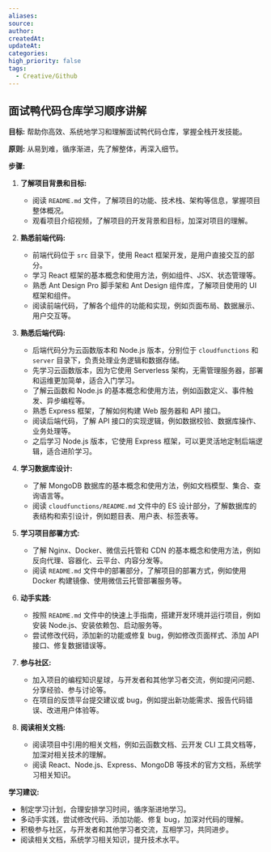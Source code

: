 ```yaml
---
aliases: 
source: 
author: 
createdAt: 
updateAt: 
categories: 
high_priority: false
tags:
  - Creative/Github
---
```

## 面试鸭代码仓库学习顺序讲解

**目标:** 帮助你高效、系统地学习和理解面试鸭代码仓库，掌握全栈开发技能。

**原则:** 从易到难，循序渐进，先了解整体，再深入细节。

**步骤:**

1. **了解项目背景和目标:**
   - 阅读 `README.md` 文件，了解项目的功能、技术栈、架构等信息，掌握项目整体概况。
   - 观看项目介绍视频，了解项目的开发背景和目标，加深对项目的理解。

2. **熟悉前端代码:**
   - 前端代码位于 `src` 目录下，使用 React 框架开发，是用户直接交互的部分。
   - 学习 React 框架的基本概念和使用方法，例如组件、JSX、状态管理等。
   - 熟悉 Ant Design Pro 脚手架和 Ant Design 组件库，了解项目使用的 UI 框架和组件。
   - 阅读前端代码，了解各个组件的功能和实现，例如页面布局、数据展示、用户交互等。

3. **熟悉后端代码:**
   - 后端代码分为云函数版本和 Node.js 版本，分别位于 `cloudfunctions` 和 `server` 目录下，负责处理业务逻辑和数据存储。
   - 先学习云函数版本，因为它使用 Serverless 架构，无需管理服务器，部署和运维更加简单，适合入门学习。
   - 了解云函数和 Node.js 的基本概念和使用方法，例如函数定义、事件触发、异步编程等。
   - 熟悉 Express 框架，了解如何构建 Web 服务器和 API 接口。
   - 阅读后端代码，了解 API 接口的实现逻辑，例如数据校验、数据库操作、业务处理等。
   - 之后学习 Node.js 版本，它使用 Express 框架，可以更灵活地定制后端逻辑，适合进阶学习。

4. **学习数据库设计:**
   - 了解 MongoDB 数据库的基本概念和使用方法，例如文档模型、集合、查询语言等。
   - 阅读 `cloudfunctions/README.md` 文件中的 ES 设计部分，了解数据库的表结构和索引设计，例如题目表、用户表、标签表等。

5. **学习项目部署方式:**
   - 了解 Nginx、Docker、微信云托管和 CDN 的基本概念和使用方法，例如反向代理、容器化、云平台、内容分发等。
   - 阅读 `README.md` 文件中的部署部分，了解项目的部署方式，例如使用 Docker 构建镜像、使用微信云托管部署服务等。

6. **动手实践:**
   - 按照 `README.md` 文件中的快速上手指南，搭建开发环境并运行项目，例如安装 Node.js、安装依赖包、启动服务等。
   - 尝试修改代码，添加新的功能或修复 bug，例如修改页面样式、添加 API 接口、修复数据错误等。

7. **参与社区:**
   - 加入项目的编程知识星球，与开发者和其他学习者交流，例如提问问题、分享经验、参与讨论等。
   - 在项目的反馈平台提交建议或 bug，例如提出新功能需求、报告代码错误、改进用户体验等。

8. **阅读相关文档:**
   - 阅读项目中引用的相关文档，例如云函数文档、云开发 CLI 工具文档等，加深对相关技术的理解。
   - 阅读 React、Node.js、Express、MongoDB 等技术的官方文档，系统学习相关知识。

**学习建议:**

- 制定学习计划，合理安排学习时间，循序渐进地学习。
- 多动手实践，尝试修改代码、添加功能、修复 bug，加深对代码的理解。
- 积极参与社区，与开发者和其他学习者交流，互相学习，共同进步。
- 阅读相关文档，系统学习相关知识，提升技术水平。

